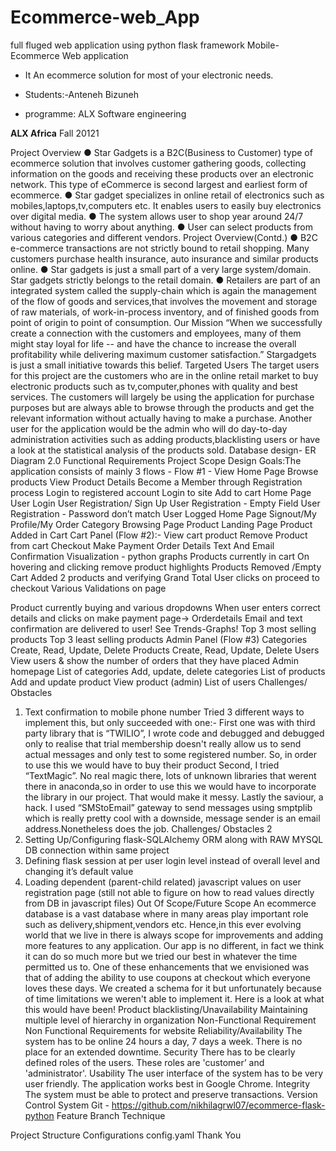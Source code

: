 # Ecommerce-web_App
full fluged web application using python flask framework
Mobile-Ecommerce Web application
* It An ecommerce solution for most of your electronic needs. 
* Students:-Anteneh Bizuneh
 
* programme: ALX Software engineering

**ALX Africa**
Fall 20121

Project Overview
● Star Gadgets is a B2C(Business to Customer) type of ecommerce solution that involves 
customer gathering goods, collecting information on the goods and receiving these 
products over an electronic network. This type of eCommerce is second largest and 
earliest form of ecommerce. 
● Star gadget specializes in online retail of electronics such as mobiles,laptops,tv,computers 
etc. It enables users to easily buy electronics over digital media.
● The system allows user to shop year around 24/7 without having to worry about 
anything.
● User can select products from various categories and different vendors.
Project Overview(Contd.)
● B2C e-commerce transactions are not strictly bound to retail shopping. Many customers 
purchase health insurance, auto insurance and similar products online.
● Star gadgets is just a small part of a very large system/domain. Star gadgets strictly 
belongs to the retail domain.
● Retailers are part of an integrated system called the supply-chain which is again the 
management of the flow of goods and services,that involves the movement and storage 
of raw materials, of work-in-process inventory, and of finished goods from point of origin 
to point of consumption.
Our Mission
“When we successfully create a connection with the customers and employees, many of 
them might stay loyal for life -- and have the chance to increase the overall profitability while 
delivering maximum customer satisfaction.”
Stargadgets is just a small initiative towards this belief.
Targeted Users
The target users for this project are the customers who are in the online retail market to buy 
electronic products such as tv,computer,phones with quality and best services.
The customers will largely be using the application for purchase purposes but are always able to 
browse through the products and get the relevant information without actually having to make 
a purchase.
Another user for the application would be the admin who will do day-to-day administration 
activities such as adding products,blacklisting users or have a look at the statistical analysis of 
the products sold. 
Database design- ER Diagram 2.0
Functional Requirements
Project Scope
Design Goals:The application consists of mainly 3 flows - 
Flow #1 -
View Home Page
Browse products
View Product Details
Become a Member through Registration process
Login to registered account
 Login to site
 Add to cart
Home Page
User Login
User Registration/ Sign Up
User Registration - Empty Field
User Registration - Password don’t match
User Logged Home Page
Signout/My Profile/My Order
Category Browsing Page
Product Landing Page
Product Added in Cart
Cart Panel (Flow #2):-
View cart product
Remove Product from cart
Checkout 
Make Payment
Order Details
Text And Email Confirmation
Visualization - python graphs
Products currently in cart 
On hovering and clicking remove product 
highlights
 Products Removed /Empty Cart
Added 2 products and verifying Grand 
Total User clicks on proceed to checkout
Various Validations on page


Product currently buying and various dropdowns
When user enters correct details and clicks 
on make payment page→ Orderdetails
Email and text 
confirmation are 
delivered to user!
See Trends-Graphs!
Top 3 most selling products
Top 3 least selling products
Admin Panel (Flow #3)
Categories
Create, Read, Update, Delete
Products
Create, Read, Update, Delete
Users
View users & show the number of orders that they have placed
Admin homepage
List of categories
Add, update, delete categories
List of products
Add and update product
View product (admin)
List of users
Challenges/ Obstacles 
1. Text confirmation to mobile phone number
Tried 3 different ways to implement this, but only succeeded with one:-
First one was with third party library that is “TWILIO”, I wrote code and debugged and 
debugged only to realise that trial membership doesn't really allow us to send actual 
messages and only test to some registered number. So, in order to use this we would have 
to buy their product
Second, I tried “TextMagic”. No real magic there, lots of unknown libraries that werent 
there in anaconda,so in order to use this we would have to incorporate the library in our 
project. That would make it messy.
Lastly the saviour, a hack. I used “SMStoEmail” gateway to send messages using smptplib 
which is really pretty cool with a downside, message sender is an email 
address.Nonetheless does the job.
Challenges/ Obstacles 2
1. Setting Up/Configuring flask-SQLAlchemy ORM along with RAW MYSQL DB 
connection within same project
2. Defining flask session at per user login level instead of overall level and changing it’s 
default value
3. Loading dependent (parent-child related) javascript values on user registration page (still 
not able to figure on how to read values directly from DB in javascript files)
Out Of Scope/Future Scope
An ecommerce database is a vast database where in many areas play important role such as 
delivery,shipment,vendors etc. Hence,in this ever evolving world that we live in there is always 
scope for improvements and adding more features to any application.
Our app is no different, in fact we think it can do so much more but we tried our best in whatever 
the time permitted us to.
One of these enhancements that we envisioned was that of adding the ability to use coupons at 
checkout which everyone loves these days. We created a schema for it but unfortunately 
because of time limitations we weren't able to implement it.
Here is a look at what this would have been!
Product blacklisting/Unavailability
Maintaining multiple level of hierarchy in 
organization
Non-Functional Requirement
Non Functional Requirements for 
website
Reliability/Availability
The system has to be online 24 hours a day, 7 days a week. There is no place for an extended 
downtime.
Security 
There has to be clearly defined roles of the users. These roles are 'customer’ and 'administrator'.
Usability
The user interface of the system has to be very user friendly. The application works best in 
Google Chrome.
Integrity
The system must be able to protect and preserve transactions.
Version Control System
Git - 
https://github.com/nikhilagrwl07/ecommerce-flask-python
Feature Branch Technique

Project Structure
Configurations
config.yaml
Thank You
